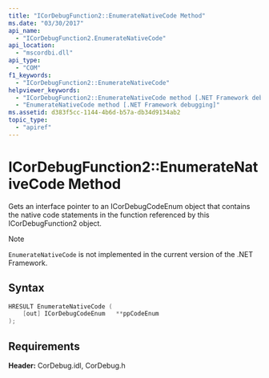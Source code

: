 ```yaml
---
title: "ICorDebugFunction2::EnumerateNativeCode Method"
ms.date: "03/30/2017"
api_name: 
  - "ICorDebugFunction2.EnumerateNativeCode"
api_location: 
  - "mscordbi.dll"
api_type: 
  - "COM"
f1_keywords: 
  - "ICorDebugFunction2::EnumerateNativeCode"
helpviewer_keywords: 
  - "ICorDebugFunction2::EnumerateNativeCode method [.NET Framework debugging]"
  - "EnumerateNativeCode method [.NET Framework debugging]"
ms.assetid: d383f5cc-1144-4b6d-b57a-db34d9134ab2
topic_type: 
  - "apiref"
---
```

# ICorDebugFunction2::EnumerateNativeCode Method
Gets an interface pointer to an ICorDebugCodeEnum object that contains the native code statements in the function referenced by this ICorDebugFunction2 object.  
  
> [!NOTE]
> `EnumerateNativeCode` is not implemented in the current version of the .NET Framework.  
  
## Syntax  
  
```cpp  
HRESULT EnumerateNativeCode (  
    [out] ICorDebugCodeEnum   **ppCodeEnum  
);  
```  
  
## Requirements  
 **Header:** CorDebug.idl, CorDebug.h
